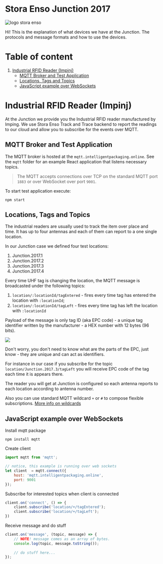 # Stora Enso Junction 2017

![logo stora enso](https://res.cloudinary.com/stora-enso-oyj/image/upload/w_150/v1509270350/2RMlMCWY_1_hw4eey.jpg)

Hi! This is the explanation of what devices we have at the Junction. The protocols and message formats and how to use the devices.

# Table of content

1. [Industrial RFID Reader (Impinj)](#ndustrial-rfid-reader-impinj)
    - [MQTT Broker and Test Application](#mqtt-broker-and-test-application)
    - [Locations, Tags and Topics](#locations-tags-and-topics)
    - [JavaScript example over WebSockets](#javascript-example-over-websocket)


# Industrial RFID Reader (Impinj)

At the Junction we provide you the Industrial RFID reader manufactured by Imping. We use Stora Enso Track and Trace backend to report the readings to our cloud and allow you to subscribe for the events over MQTT.

## MQTT Broker and Test Application 

The MQTT broker is hosted at the `mqtt.intelligentpackaging.online`. See the `mqtt` folder for an example React application that listens necessary topics.

> The MQTT accepts connections over TCP on the standard MQTT port `1883` or over WebSocket over port `9001`.

To start test application execute:

```
npm start
```
## Locations, Tags and Topics 

The industrial readers are usually used to track the item over place and time. It has up to four antennas and each of them can report to a one single location.

In our Junction case we defined four test locations:

1. Junction.2017.1
1. Junction.2017.2
1. Junction.2017.3
1. Junction.2017.4

Every time UHF tag is changing the location, the MQTT message is broadcasted under the following topics:

1. `location/:locationId/tagEntered` - fires every time tag has entered the location with `:locationId`;
2. `location/:locationId/tagLeft` - fires every time tag has left the location with `:locationId`

Payload of the message is only tag ID (aka EPC code) - a unique tag identifier written by the manufacturer - a HEX number with 12 bytes (96 bits).

![](https://res.cloudinary.com/stora-enso-oyj/image/upload/v1511201030/16814_1_n9ehhn.jpg)

Don't worry, you don't need to know what are the parts of the EPC, just know - they are unique and can act as identifiers.

For instance in our case if you subscribe for the topic `location/Junction.2017.3/tagLeft` you will receive EPC code of the tag each time it is appears there.

The reader you will get at Junction is configured so each antenna reports to each location according to antenna number.

Also you can use standard MQTT wildcard `+` or `#` to compose flexible subscriptions. [More info on wildcards](https://www.hivemq.com/blog/mqtt-essentials-part-5-mqtt-topics-best-practices)

## JavaScript example over WebSockets

Install mqtt package

```
npm install mqtt
```

Create client

```js
import mqtt from 'mqtt';

// notice, this example is running over web sockets
let client  = mqtt.connect({
    host: 'mqtt.intelligentpackaging.online',
    port: 9001
});
```

Subscribe for interested topics when client is connected

```js
client.on('connect', () => {
    client.subscribe('location/+/tagEntered');
    client.subscribe('location/+/tagLeft');
})
```

Receive message and do stuff

```js
client.on('message', (topic, message) => {
    // NOTE! message comes as an array of bytes.
    console.log(topic, message.toString());
    
    // do stuff here...
});
```







